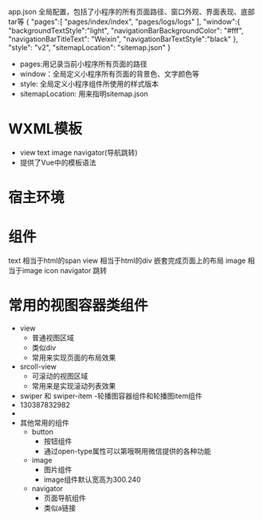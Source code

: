 app.json 全局配置，包括了小程序的所有页面路径、窗口外观、界面表现、底部tar等
{
  "pages":[
    "pages/index/index",
    "pages/logs/logs"
  ],
  "window":{
    "backgroundTextStyle":"light",
    "navigationBarBackgroundColor": "#fff",
    "navigationBarTitleText": "Weixin",
    "navigationBarTextStyle":"black"
  },
  "style": "v2",
  "sitemapLocation": "sitemap.json"
}
- pages:用记录当前小程序所有页面的路径
- window：全局定义小程序所有页面的背景色、文字颜色等
- style: 全局定义小程序组件所使用的样式版本
- sitemapLocation: 用来指明sitemap.json
# WXML模板
  - view text image navigator(导航跳转)
  - 提供了Vue中的模板语法
# 宿主环境
# 组件
  text 相当于html的span
  view 相当于html的div 嵌套完成页面上的布局
  image 相当于image
  icon 
  navigator 跳转
# 常用的视图容器类组件
- view 
    - 普通视图区域
    - 类似div
    - 常用来实现页面的布局效果
- srcoll-view
    - 可滚动的视图区域
    - 常用来是实现滚动列表效果
- swiper 和 swiper-item
    -轮播图容器组件和轮播图item组件
- <text selectable>130387832982</text>
- <rich-text nodes="<h1 style='color : red'>标题</h1>"/>
- 其他常用的组件
  - button
    - 按钮组件
    - 通过open-type属性可以第哦啊用微信提供的各种功能
  - image
    - 图片组件
    - image组件默认宽高为300.240
  - navigator 
    - 页面导航组件
    - 类似a链接